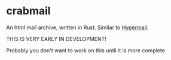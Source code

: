 # crabmail
An html mail archive, written in Rust. Similar to [Hypermail](https://github.com/hypermail-project/hypermail).

THIS IS VERY EARLY IN DEVELOPMENT!

Probably you don't want to work on this until it is more complete
